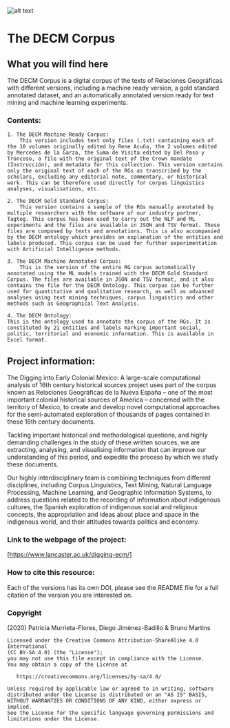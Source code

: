 ![alt text](https://www.lancaster.ac.uk/digging-ecm/wp-content/uploads/2018/04/Logo-sticky-header-345.png  "Digging into Early Colonial Mexico Logo")
# The DECM Corpus

## What you will find here
The DECM Corpus is a digital corpus of the texts of Relaciones Geográficas with different versions, including a machine ready version, a gold standard annotated dataset, and an automatically annotated version ready for text mining and machine learning experiments.

### Contents:
``` 
1. The DECM Machine Ready Corpus: 
	This version includes text only files (.txt) containing each of the 10 volumes originally edited by Rene Acuña, the 2 volumes edited by Mercedes de la Garza, the Suma de Visita edited by Del Paso y Troncoso, a file with the original text of the Crown mandate (Instrucción), and metadata for this collection. This version contains only the original text of each of the RGs as transcribed by the scholars, excluding any editorial note, commentary, or historical work. This can be therefore used directly for corpus linguistics analyses, visualisations, etc.

2. The DECM Gold Standard Corpus: 
	This version contains a sample of the RGs manually annotated by multiple researchers with the software of our industry partner, Tagtog. This corpus has been used to carry out the NLP and ML experiments and the files are available in JSON and TSV format. These files are composed by texts and annotations. This is also accompanied by the DECM ontology which provides an explanation of the entities and labels produced. This corpus can be used for further experimentation with Artificial Intelligence methods.

3. The DECM Machine Annotated Corpus: 
	This is the version of the entire RG corpus automatically annotated using the ML models trained with the DECM Gold Standard Corpus. The files are available in JSON and TSV format, and it also contains the file for the DECM Ontology. This corpus can be further used for quantitative and qualitative research, as well as advanced analyses using text mining techniques, corpus linguistics and other methods such as Geographical Text Analysis. 

4. The DECM Ontology:
This is the ontology used to annotate the corpus of the RGs. It is constituted by 21 entities and labels marking important social, politic, territorial and economic information. This is available in Excel format. 

``` 

## Project information: 
The Digging into Early Colonial Mexico: A large-scale computational analysis of 16th century historical sources project uses part of the corpus known as Relaciones Geográficas de la Nueva España – one of the most important colonial historical sources of America – concerned with the territory of Mexico, to create and develop novel computational approaches for the semi-automated exploration of thousands of pages contained in these 16th century documents.

Tackling important historical and methodological questions, and highly demanding challenges in the study of these written sources, we are extracting, analysing, and visualising information that can improve our understanding of this period, and expedite the process by which we study these documents.

Our highly interdisciplinary team is combining techniques from different disciplines, including Corpus Linguistics, Text Mining, Natural Language Processing, Machine Learning, and Geographic Information Systems, to address questions related to the recording of information about indigenous cultures, the Spanish exploration of indigenous social and religious concepts, the appropriation and ideas about place and space in the indigenous world, and their attitudes towards politics and economy. 

### Link to the webpage of the project: 
[https://www.lancaster.ac.uk/digging-ecm/]

### How to cite this resource: 
Each of the versions has its own DOI, please see the README file for a full citation of the version you are interested on.

### Copyright
(2020) Patricia Murrieta-Flores, Diego Jiménez-Badillo & Bruno Martins
``` 
Licensed under the Creative Commons Attribution-ShareAlike 4.0 International 
(CC BY-SA 4.0) (the "License");
you may not use this file except in compliance with the License.
You may obtain a copy of the License at

   https://creativecommons.org/licenses/by-sa/4.0/

Unless required by applicable law or agreed to in writing, software
distributed under the License is distributed on an "AS IS" BASIS,
WITHOUT WARRANTIES OR CONDITIONS OF ANY KIND, either express or implied.
See the License for the specific language governing permissions and
limitations under the License.
``` 

